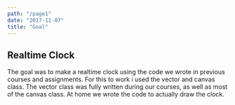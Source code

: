 ```yaml
---
path: "/page1"
date: "2017-11-07"
title: "Goal"
---
```


## Realtime Clock

The goal was to make a realtime clock using the code we wrote in previous courses and assignments. For this to work i used the vector and canvas class. The vector class was fully written during our courses, as well as most of the canvas class. At home we wrote the code to actually draw the clock. 